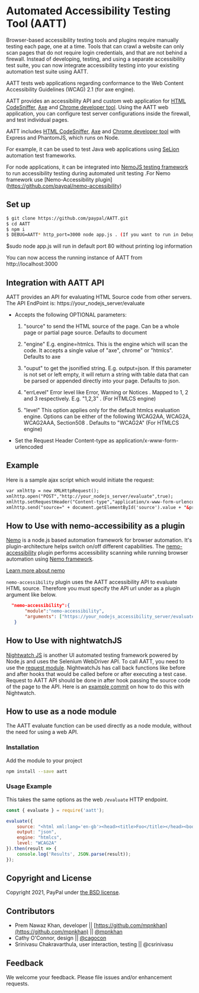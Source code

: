 # Automated Accessibility Testing Tool (AATT)

Browser-based accessibility testing tools and plugins require manually testing each page, one at a time. Tools that can crawl a website can only scan pages that do not require login credentials, and that are not behind a firewall. Instead of developing, testing, and using a separate accessibility test suite, you can now integrate accessibility testing into your existing automation test suite using AATT.

AATT tests web applications regarding conformance to the Web Content Accessibility Guidelines (WCAG) 2.1 (for axe engine).

AATT provides an accessibility API and custom web application for [HTML CodeSniffer](http://squizlabs.github.io/HTML_CodeSniffer/), [Axe](https://github.com/dequelabs/axe-core) and [Chrome developer tool](https://github.com/GoogleChrome/accessibility-developer-tools).  Using the AATT web application, you can configure test server configurations inside the firewall, and test individual pages.

AATT includes [HTML CodeSniffer](http://squizlabs.github.io/HTML_CodeSniffer/), [Axe](https://github.com/dequelabs/axe-core) and [Chrome developer tool](https://github.com/GoogleChrome/accessibility-developer-tools) with Express and PhantomJS, which runs on Node.

For example, it can be used to test Java web applications using [SeLion](https://github.com/paypal/selion/) automation test frameworks.

For node applications, it can be integrated into [NemoJS testing framework](https://github.com/paypal/nemo)  to run accessibility testing during automated unit testing .For Nemo framework use [Nemo-Accessibility plugin] (https://github.com/paypal/nemo-accessibility)


## Set up

```sh
$ git clone https://github.com/paypal/AATT.git
$ cd AATT
$ npm i
$ DEBUG=AATT* http_port=3000 node app.js . (If you want to run in Debug mode printing logs)
```
$sudo node app.js will run in default port 80 without printing log information

You can now access the running instance of AATT from http://localhost:3000

## Integration with AATT API
AATT provides an API for evaluating HTML Source code from other servers. The API EndPoint is: https://your_nodejs_server/evaluate

* Accepts the following OPTIONAL parameters:
  1. "source" to send the HTML source of the page. Can be a whole page or partial page source. Defaults to document
  2. "engine" E.g. engine=htmlcs. This is the engine which will scan the code. It accepts a single value of "axe", chrome" or "htmlcs". Defaults to axe
  3. "ouput" to get the jsonified string. E.g. output=json.  If this parameter is not set or left empty, it will return a string with table data that can be parsed or appended directly into your page. Defaults to json.

  4. "errLevel" Error level like Error, Warning or Notices .  Mapped to 1, 2 and 3 respectively. E.g. "1,2,3" . (For HTMLCS engine)
  5. "level" This option applies only for the default htmlcs evaluation engine. Options can be either of the following WCAG2AA, WCAG2A, WCAG2AAA, Section508  . Defaults to "WCAG2A" (For HTMLCS engine)


* Set the Request Header Content-type as application/x-www-form-urlencoded

## Example

Here is a sample ajax script which would initiate the request:

``` html
var xmlhttp = new XMLHttpRequest();
xmlhttp.open("POST","http://your_nodejs_server/evaluate",true);
xmlhttp.setRequestHeader("Content-type","application/x-www-form-urlencoded");
xmlhttp.send("source=" + document.getElementById('source').value + "&priority=" + document.getElementById('priority').value);

```
## How to Use with nemo-accessibility as a plugin

[Nemo](https://github.com/paypal/nemo) is a node.js based automation framework for browser automation. It's plugin-architecture helps switch on/off different capabilities. The [nemo-accessibility](https://github.com/paypal/nemo-accessibility) plugin performs accessibility scanning while running browser automation using [Nemo framework](https://github.com/paypal/nemo).

 [Learn more about nemo](https://github.com/paypal/nemo)

`nemo-accessibility` plugin uses the AATT accessibility API to evaluate HTML source. Therefore you must specify the API url under as a plugin argument like below.

 ```json
   "nemo-accessibility":{
        "module":"nemo-accessibility",
        "arguments": ["https://your_nodejs_accessibility_server/evaluate"]
    }
 ```

## How to Use with nightwatchJS
[Nightwatch JS](http://nightwatchjs.org ) is another UI automated testing framework powered by Node.js and uses the Selenium WebDriver API. To call AATT, you need to use the [request module](https://github.com/request/request). NightwatchJs has call back functions like before and after hooks that would be called before or after executing a test case. Request to AATT API should be done in after hook passing the source code of the page to the API.  Here is an [example commit](https://github.com/mpnkhan/nightwatch/commit/a377e860e0bfbd21d9e365e86fb3e6c4ec0e63f0)  on how to do this with Nightwatch.

## How to use as a node module

The AATT evaluate function can be used directly as a node module, without the
need for using a web API.

### Installation

Add the module to your project

```sh
npm install --save aatt
```

### Usage Example

This takes the same options as the web `/evaluate` HTTP endpoint.

```javascript
const { evaluate } = require('aatt');

evaluate({
    source: "<html xml:lang='en-gb'><head><title>Foo</title></head><body><p>Bar</p></body></html>",
    output: "json",
    engine: "htmlcs",
    level: "WCAG2A"
}).then(result => {
    console.log('Results', JSON.parse(result));
});
```

## Copyright and License

Copyright 2021, PayPal under [the BSD license](LICENSE.md).

[1]: https://yourhostname/evaluate "AATT api"

## Contributors
 - Prem Nawaz Khan,  developer || [https://github.com/mpnkhan](https://github.com/mpnkhan) || [@mpnkhan](https://twitter.com/mpnkhan)
 - Cathy O'Connor, design || [@cagocon](https://twitter.com/cagocon)
 - Srinivasu Chakravarthula, user interaction, testing || @csrinivasu

## Feedback
We welcome your feedback. Please file issues and/or enhancement requests.
